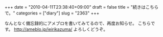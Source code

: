 +++
date = "2010-04-11T23:38:40+09:00"
draft = false
title = "続きはこちらで。"
categories = ["diary"]
slug = "2363"
+++

なんとなく備忘録的にアメブロを書いてみてるので、再度お知らせ。
こちらです。
<a href="http://ameblo.jp/ieirikazuma/" target="_blank">http://ameblo.jp/ieirikazuma/</a>
よろしくどうぞ。
